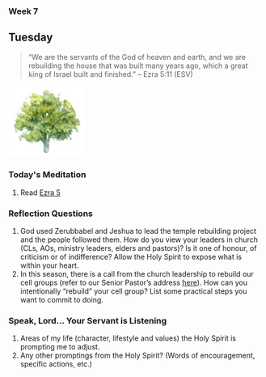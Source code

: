 ### Week 7

## Tuesday

> “We are the servants of the God of heaven and earth, and we are rebuilding the house that was built many years ago, which a great king of Israel built and finished.” – Ezra 5:11 (ESV)

<img src="/assets/img/tree.png" style="width: 150px">

### Today's Meditation
1. Read <a href="https://www.biblegateway.com/passage/?search=Ezra+5&version=ESV" target="_blank">Ezra 5</a>


### Reflection Questions
1. God used Zerubbabel and Jeshua to lead the temple rebuilding project and the people followed them. How do you view your leaders in church (CLs, AOs, ministry leaders, elders and pastors)? Is it one of honour, of criticism or of indifference? Allow the Holy Spirit to expose what is within your heart.
2. In this season, there is a call from the church leadership to rebuild our cell groups (refer to our Senior Pastor’s address [here](https://www.facebook.com/notes/riverlife-church/riverlife-weekly-3-rebuilding/3284158181604779)). How can you intentionally “rebuild” your cell group? List some practical steps you want to commit to doing. 


### Speak, Lord... Your Servant is Listening
1. Areas of my life (character, lifestyle and values) the Holy Spirit is prompting me to adjust.
2. Any other promptings from the Holy Spirit? (Words of encouragement, specific actions, etc.)